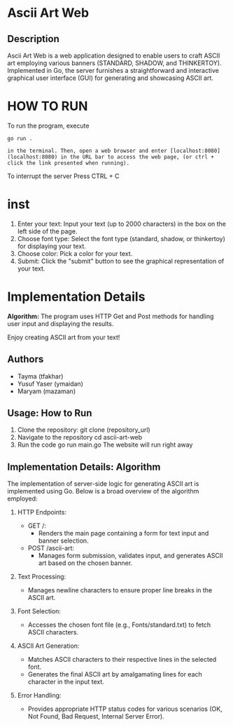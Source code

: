 # Ascii Art Web

## Description
Ascii Art Web is a web application designed to enable users to craft ASCII art employing various banners (STANDARD, SHADOW, and THINKERTOY). Implemented in Go, the server furnishes a straightforward and interactive graphical user interface (GUI) for generating and showcasing ASCII art.

# HOW TO RUN
To run the program, execute

    go run .

    in the terminal. Then, open a web browser and enter [localhost:8080](localhost:8080) in the URL bar to access the web page, (or ctrl + click the link presented when running).
To interrupt the server Press CTRL + C

# inst
1. Enter your text: Input your text (up to 2000 characters) in the box on the left side of the page.
2. Choose font type: Select the font type (standard, shadow, or thinkertoy) for displaying your text.
3. Choose color: Pick a color for your text.
4. Submit: Click the "submit" button to see the graphical representation of your text.

# Implementation Details
**Algorithm:** The program uses HTTP Get and Post methods for handling user input and displaying the results.

Enjoy creating ASCII art from your text!

## Authors
- Tayma (tfakhar)
- Yusuf Yaser (ymaidan)
- Maryam (mazaman)

## Usage: How to Run
1. Clone the repository:
   git clone (repository_url)
2. Navigate to the repository
   cd ascii-art-web
3. Run the code
   go run main.go
   The website will run right away
   


## Implementation Details: Algorithm
The implementation of server-side logic for generating ASCII art is implemented using Go. Below is a broad overview of the algorithm employed:

1. HTTP Endpoints:
   * GET /:
      - Renders the main page containing a form for text input and banner selection.
   * POST /ascii-art:
      - Manages form submission, validates input, and generates ASCII art based on the chosen banner.

2. Text Processing:
   - Manages newline characters to ensure proper line breaks in the ASCII art.

3. Font Selection:
   - Accesses the chosen font file (e.g., Fonts/standard.txt) to fetch ASCII characters.

4. ASCII Art Generation:
   - Matches ASCII characters to their respective lines in the selected font.
   - Generates the final ASCII art by amalgamating lines for each character in the input text.

5. Error Handling:
   - Provides appropriate HTTP status codes for various scenarios (OK, Not Found, Bad Request, Internal Server Error).